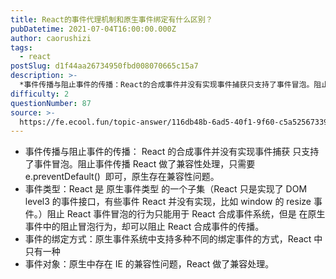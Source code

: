 ```yaml
---
title: React的事件代理机制和原生事件绑定有什么区别？
pubDatetime: 2021-07-04T16:00:00.000Z
author: caorushizi
tags:
  - react
postSlug: d1f44aa26734950fbd008070665c15a7
description: >-
  *事件传播与阻止事件的传播：React的合成事件并没有实现事件捕获只支持了事件冒泡。阻止事件传播React做了兼容性处理，只需要e.preventDefault()即可，原生存在兼容性问题。*事件类型
difficulty: 2
questionNumber: 87
source: >-
  https://fe.ecool.fun/topic-answer/116db48b-6ad5-40f1-9f60-c5a525673395?orderBy=updateTime&order=desc&tagId=13
---
```


- 事件传播与阻止事件的传播： React 的合成事件并没有实现事件捕获 只支持了事件冒泡。阻止事件传播 React 做了兼容性处理，只需要 e.preventDefault()  即可，原生存在兼容性问题。
- 事件类型：React 是 原生事件类型 的一个子集（React 只是实现了 DOM level3 的事件接口，有些事件 React 并没有实现，比如 window 的 resize 事件。）阻止 React 事件冒泡的行为只能用于 React 合成事件系统，但是 在原生事件中的阻止冒泡行为，却可以阻止 React 合成事件的传播。
- 事件的绑定方式：原生事件系统中支持多种不同的绑定事件的方式，React 中只有一种
- 事件对象：原生中存在 IE 的兼容性问题，React 做了兼容处理。
